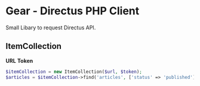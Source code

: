 # Gear - Directus PHP Client

Small Libary to request Directus API.

## ItemCollection

**URL**
**Token**

```PHP
$itemCollection = new ItemCollection($url, $token);
$articles = $itemCollection->find('articles', ['status' => 'published']);
```
